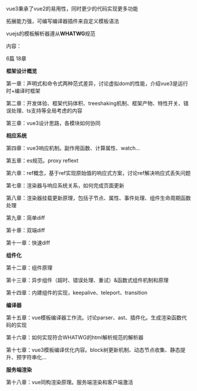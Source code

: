vue3秉承了vue2的易用性，同时更少的代码实现更多功能

拓展能力强，可编写编译器插件来自定义模板语法

vuejs的模板解析器遵从**WHATWG**规范

内容：

6篇 18章

**框架设计概览**

第一章：声明式和命令式两种范式差异，讨论虚拟dom的性能，介绍vue3是运行时+编译时框架

第二章：开发体验、框架代码体积、treeshaking机制、框架产物、特性开关、错误处理、ts支持等全局考虑的内容

第三章：vue3设计思路，各模块如何协同

**相应系统**

第四章：vue3响应机制。副作用函数、计算属性、watch...

第五章：es规范。proxy reflext

第六章：ref概念，基于ref实现原始值的响应式方案，讨论ref解决响应式丢失问题

第七章：渲染器与响应系统关系，如何完成页面更新

第八章：渲染器挂载更新原理，包括子节点、属性、事件处理、组件生命周期函数处理

第九章：简单diff

第十章：双端diff

第十一章：快速diff

**组件化**

第十二章：组件原理

第十三章：异步组件（超时、错误处理、重试）&函数式组件机制和原理

第十四章：内建组件的实现，keepalive、teleport、transition

**编译器**

第十五章：vue模板编译器工作流。讨论parser、ast、插件化。生成渲染函数代码的实现

第十六章：如何实现符合WHATWG的html解析规范的解析器

第十七章：vue3模板编译优化内容。block树更新机制、动态节点收集、静态提升、预字符串化...

**服务端渲染**

第十八章：vue同构渲染原理。服务端渲染和客户端激活


